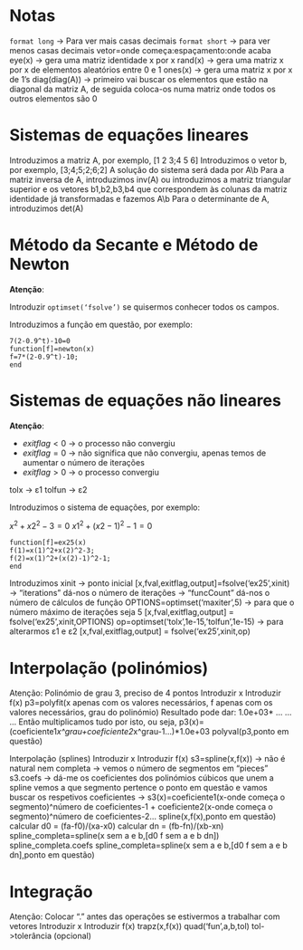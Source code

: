 # Notas

`format long` -> Para ver mais casas decimais
`format short` -> para ver menos casas decimais
vetor=onde começa:espaçamento:onde acaba
eye(x) -> gera uma matriz identidade x por x
rand(x) -> gera uma matriz x por x de elementos aleatórios entre 0 e 1
ones(x) -> gera uma matriz x por x de 1’s
diag(diag(A)) -> primeiro vai buscar os elementos que estão na diagonal da matriz A, de seguida coloca-os numa matriz onde todos os outros elementos são 0

# Sistemas de equações lineares

Introduzimos a matriz A, por exemplo, [1 2 3;4 5 6]
Introduzimos o vetor b, por exemplo, [3;4;5;2;6;2]
A solução do sistema será dada por A\b
Para a matriz inversa de A, introduzimos inv(A) ou introduzimos a matriz triangular superior e os vetores b1,b2,b3,b4 que correspondem às colunas da matriz identidade já transformadas e fazemos A\b
Para o determinante de A, introduzimos det(A)

# Método da Secante e Método de Newton

**Atenção**:

Introduzir `optimset(‘fsolve’)` se quisermos conhecer todos os campos.

Introduzimos a função em questão, por exemplo:
```
7(2-0.9^t)-10=0
function[f]=newton(x)
f=7*(2-0.9^t)-10;
end
```


# Sistemas de equações não lineares

**Atenção**:

* $exitflag < 0$ -> o processo não convergiu
* $exitflag = 0$ -> não significa que não convergiu, apenas temos de aumentar o número de iterações
* $exitflag > 0$ -> o processo convergiu

tolx -> ε1
tolfun -> ε2

Introduzimos o sistema de equações, por exemplo:

$x^2+x2^2-3=0$
$x1^2+(x2-1)^2-1=0$

```
function[f]=ex25(x)
f(1)=x(1)^2+x(2)^2-3;
f(2)=x(1)^2+(x(2)-1)^2-1;
end
```

Introduzimos xinit -> ponto inicial
[x,fval,exitflag,output]=fsolve(‘ex25’,xinit) -> “iterations” dá-nos o número de iterações
					       -> “funcCount” dá-nos o número de cálculos de função
OPTIONS=optimset(‘maxiter’,5) -> para que o número máximo de iterações seja 5
[x,fval,exitflag,output] = fsolve(‘ex25’,xinit,OPTIONS)
op=optimset(‘tolx’,1e-15,’tolfun’,1e-15) -> para alterarmos ε1 e ε2
[x,fval,exitflag,output] = fsolve(‘ex25’,xinit,op)

# Interpolação (polinómios)

Atenção: Polinómio de grau 3, preciso de 4 pontos
Introduzir x
Introduzir f(x)
p3=polyfit(x apenas com os valores necessários, f apenas com os valores necessários, grau do polinómio)
Resultado pode dar:
1.0e+03*
… … …
Então multiplicamos tudo por isto, ou seja, p3(x)=(coeficiente1*x^grau+coeficiente2*x^grau-1…)*1.0e+03
polyval(p3,ponto em questão)

Interpolação (splines)
Introduzir x
Introduzir f(x)
s3=spline(x,f(x)) -> não é natural nem completa
       -> vemos o número de segmentos em “pieces”
s3.coefs -> dá-me os coeficientes dos polinómios cúbicos que unem a spline
vemos a que segmento pertence o ponto em questão e vamos buscar os respetivos coeficientes -> s3(x)=coeficiente1(x-onde começa o segmento)^número de coeficientes-1 + coeficiente2(x-onde começa o segmento)^número de coeficientes-2…
spline(x,f(x),ponto em questão)
calcular d0 = (fa-f0)/(xa-x0)
calcular dn = (fb-fn)/(xb-xn)
spline_completa=spline(x sem a e b,[d0 f sem a e b dn])
spline_completa.coefs
spline_completa=spline(x sem a e b,[d0 f sem a e b dn],ponto em questão)

# Integração

Atenção: Colocar “.” antes das operações se estivermos a trabalhar com vetores
Introduzir x
Introduzir f(x)
trapz(x,f(x))
quad(‘fun’,a,b,tol) tol->tolerância (opcional)
